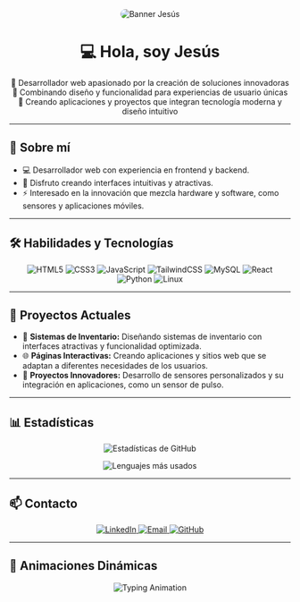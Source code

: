 <div align="center">
  <!-- Banner -->
  <img src="https://encrypted-tbn0.gstatic.com/images?q=tbn:ANd9GcSEw2wT0LVM4MOAvKvsuXxKkI4PYj3SVk3qqQ&s" alt="Banner Jesús" style="border-radius: 10px;" />

  <h1>💻 Hola, soy Jesús</h1>
  <p>
    🌟 Desarrollador web apasionado por la creación de soluciones innovadoras<br>
    🎨 Combinando diseño y funcionalidad para experiencias de usuario únicas<br>
    📱 Creando aplicaciones y proyectos que integran tecnología moderna y diseño intuitivo
  </p>
</div>

---

## 🚀 Sobre mí
- 💻 Desarrollador web con experiencia en frontend y backend.
- 🎨 Disfruto creando interfaces intuitivas y atractivas.
- ⚡ Interesado en la innovación que mezcla hardware y software, como sensores y aplicaciones móviles.

---

## 🛠️ Habilidades y Tecnologías
<p align="center">
  <img src="https://img.shields.io/badge/HTML5-E34F26?style=for-the-badge&logo=html5&logoColor=white" alt="HTML5" />
  <img src="https://img.shields.io/badge/CSS3-1572B6?style=for-the-badge&logo=css3&logoColor=white" alt="CSS3" />
  <img src="https://img.shields.io/badge/JavaScript-F7DF1E?style=for-the-badge&logo=javascript&logoColor=black" alt="JavaScript" />
  <img src="https://img.shields.io/badge/TailwindCSS-06B6D4?style=for-the-badge&logo=tailwindcss&logoColor=white" alt="TailwindCSS" />
  <img src="https://img.shields.io/badge/MySQL-4479A1?style=for-the-badge&logo=mysql&logoColor=white" alt="MySQL" />
  <img src="https://img.shields.io/badge/React-61DAFB?style=for-the-badge&logo=react&logoColor=black" alt="React" />
  <img src="https://img.shields.io/badge/Python-3776AB?style=for-the-badge&logo=python&logoColor=white" alt="Python" />
  <img src="https://img.shields.io/badge/Linux-FCC624?style=for-the-badge&logo=linux&logoColor=black" alt="Linux" />
</p>

---

## 🚀 Proyectos Actuales
- 🛒 **Sistemas de Inventario:** Diseñando sistemas de inventario con interfaces atractivas y funcionalidad optimizada.
- 🌐 **Páginas Interactivas:** Creando aplicaciones y sitios web que se adaptan a diferentes necesidades de los usuarios.
- 🤖 **Proyectos Innovadores:** Desarrollo de sensores personalizados y su integración en aplicaciones, como un sensor de pulso.

---

## 📊 Estadísticas
<p align="center">
  <img src="https://github-readme-stats.vercel.app/api?username=Jesusnm21&show_icons=true&theme=dracula" alt="Estadísticas de GitHub" />
</p>
<p align="center">
  <img src="https://github-readme-stats.vercel.app/api/top-langs/?username=Jesusnm21&layout=compact&theme=dracula" alt="Lenguajes más usados" />
</p>

---

## 📫 Contacto
<p align="center">
  <a href="https://www.linkedin.com/in/tu-usuario" target="_blank">
    <img src="https://img.shields.io/badge/LinkedIn-0077B5?style=for-the-badge&logo=linkedin&logoColor=white" alt="LinkedIn" />
  </a>
  <a href="mailto:tuemail@email.com" target="_blank">
    <img src="https://img.shields.io/badge/Email-D14836?style=for-the-badge&logo=gmail&logoColor=white" alt="Email" />
  </a>
  <a href="https://github.com/Jesusnm21" target="_blank">
    <img src="https://img.shields.io/badge/GitHub-100000?style=for-the-badge&logo=github&logoColor=white" alt="GitHub" />
  </a>
</p>

---

## 🌟 Animaciones Dinámicas
<p align="center">
  <img src="https://readme-typing-svg.herokuapp.com?font=Fira+Code&color=%23F76626&size=24&center=true&vCenter=true&lines=Desarrollador+Web+y+M%C3%B3vil;Apasionado+por+la+tecnolog%C3%ADa;Dise%C3%B1ando+soluciones+innovadoras;Amante+del+dise%C3%B1o+intuitivo+%F0%9F%92%A1" alt="Typing Animation" />
</p>
